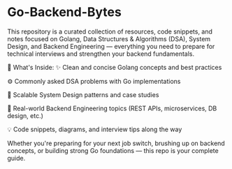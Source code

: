 # Go-Backend-Bytes

This repository is a curated collection of resources, code snippets, and notes focused on Golang, Data Structures & Algorithms (DSA), System Design, and Backend Engineering — everything you need to prepare for technical interviews and strengthen your backend fundamentals.

📌 What's Inside:
✨ Clean and concise Golang concepts and best practices

⚙️ Commonly asked DSA problems with Go implementations

🧠 Scalable System Design patterns and case studies

🔧 Real-world Backend Engineering topics (REST APIs, microservices, DB design, etc.)

💡 Code snippets, diagrams, and interview tips along the way

Whether you're preparing for your next job switch, brushing up on backend concepts, or building strong Go foundations — this repo is your complete guide.
